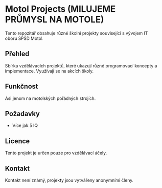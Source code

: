 # Motol Projects (MILUJEME PRŮMYSL NA MOTOLE)

Tento repozitář obsahuje různé školní projekty související s vývojem IT oboru SPŠD Motol.

## Přehled

Sbírka vzdělávacích projektů, které ukazují různé programovací koncepty a implementace. Využívají se na akcích školy.

## Funkčnost

Asi jenom na motolských pořádných strojích.

## Požadavky

- Více jak 5 IQ

## Licence

Tento projekt je určen pouze pro vzdělávací účely.

## Kontakt

Kontakt není známý, projekty jsou vytvářeny anonymními členy.